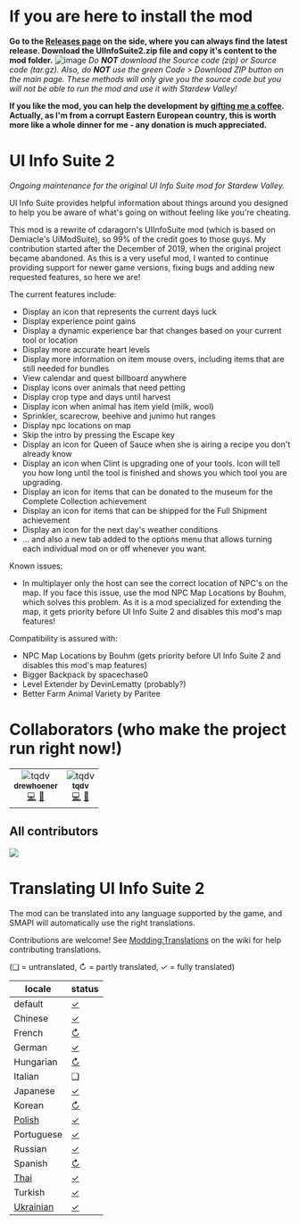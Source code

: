 # If you are here to install the mod
**Go to the [Releases page](https://github.com/Annosz/UIInfoSuite2/releases) on the side, where you can always find the latest release. Download the UIInfoSuite2.zip file and copy it's content to the mod folder.**
![image](https://user-images.githubusercontent.com/10620868/145580465-5dc6cd97-e4da-4830-a639-8f3fb94a1001.png)
_Do **NOT** download the Source code (zip) or Source code (tar.gz). Also, do **NOT**  use the green Code > Download ZIP button on the main page. These methods will only give you the source code but you will not be able to run the mod and use it with Stardew Valley!_

**If you like the mod, you can help the development by [gifting me a coffee](https://www.buymeacoffee.com/Annosz). Actually, as I'm from a corrupt Eastern European country, this is worth more like a whole dinner for me - any donation is much appreciated.**

# UI Info Suite 2
_Ongoing maintenance for the original UI Info Suite mod for Stardew Valley._

UI Info Suite provides helpful information about things around you designed to help you be aware of what's going on without feeling like you're cheating.

This mod is a rewrite of cdaragorn's UIInfoSuite mod (which is based on Demiacle's UiModSuite), so 99% of the credit goes to those guys. My contribution started after the December of 2019, when the original project became abandoned. As this is a very useful mod, I wanted to continue providing support for newer game versions, fixing bugs and adding new requested features, so here we are!

The current features include:
- Display an icon that represents the current days luck
- Display experience point gains
- Display a dynamic experience bar that changes based on your current tool or location
- Display more accurate heart levels
- Display more information on item mouse overs, including items that are still needed for bundles
- View calendar and quest billboard anywhere
- Display icons over animals that need petting
- Display crop type and days until harvest
- Display icon when animal has item yield (milk, wool)
- Sprinkler, scarecrow, beehive and junimo hut ranges
- Display npc locations on map
- Skip the intro by pressing the Escape key
- Display an icon for Queen of Sauce when she is airing a recipe you don't already know
- Display an icon when Clint is upgrading one of your tools. Icon will tell you how long until the tool is finished and shows you which tool you are upgrading.
- Display an icon for items that can be donated to the museum for the Complete Collection achievement
- Display an icon for items that can be shipped for the Full Shipment achievement
- Display an icon for the next day's weather conditions
- ... and also a new tab added to the options menu that allows turning each individual mod on or off whenever you want.

Known issues:
- In multiplayer only the host can see the correct location of NPC's on the map. If you face this issue, use the mod NPC Map Locations by Bouhm, which solves this problem. As it is a mod specialized for extending the map, it gets priority before UI Info Suite 2 and disables this mod's map features!

Compatibility is assured with:
- NPC Map Locations by Bouhm (gets priority before UI Info Suite 2 and disables this mod's map features)
- Bigger Backpack by spacechase0
- Level Extender by DevinLematty (probably?)
- Better Farm Animal Variety by Paritee

# Collaborators (who make the project run right now!)

<table>
    <tr>
      <td align="center" valign="top"> <img src="https://github.com/drewhoener.png?size=80" alt="tqdv"/> <br /><sub><b>drewhoener</b></sub><br /> <a href="https://github.com/Annosz/UIInfoSuite2/commits?author=drewhoener" title="Code">💻</a> <a href="https://github.com/Annosz/UIInfoSuite2/pulls?q=is%3Apr+reviewed-by%3Adrewhoener" title="Reviewed Pull Requests">👀</a></td>
      <td align="center" valign="top"> <img src="https://github.com/tqdv.png?size=80" alt="tqdv"/> <br /><sub><b>tqdv</b></sub><br /> <a href="https://github.com/Annosz/UIInfoSuite2/commits?author=tqdv" title="Code">💻</a> <a href="https://github.com/Annosz/UIInfoSuite2/pulls?q=is%3Apr+reviewed-by%3Atqdv" title="Reviewed Pull Requests">👀</a></td>
    </tr>
</table>

## All contributors
<a href="https://github.com/Annosz/UIInfoSuite2/graphs/contributors">
  <img src="https://contrib.rocks/image?repo=Annosz/UIInfoSuite2" />
</a>

# Translating UI Info Suite 2
The mod can be translated into any language supported by the game, and SMAPI will automatically
use the right translations.

Contributions are welcome! See [Modding:Translations](https://stardewvalleywiki.com/Modding:Translations)
on the wiki for help contributing translations.

(❑ = untranslated, ↻ = partly translated, ✓ = fully translated)

locale      | status
----------- | :----------------
default     | [✓](UIInfoSuite2/i18n/default.json)
Chinese     | [✓](UIInfoSuite2/i18n/zh.json)
French      | [↻](UIInfoSuite2/i18n/fr.json)
German      | [✓](UIInfoSuite2/i18n/de.json)
Hungarian   | [↻](UIInfoSuite2/i18n/hu.json)
Italian     | ❑
Japanese    | [✓](UIInfoSuite2/i18n/ja.json)
Korean      | [↻](UIInfoSuite2/i18n/ko.json)
[Polish]    | [✓](UIInfoSuite2/i18n/pl.json)
Portuguese  | [✓](UIInfoSuite2/i18n/pt.json)
Russian     | [✓](UIInfoSuite2/i18n/ru.json)
Spanish     | [↻](UIInfoSuite2/i18n/es.json)
[Thai]      | [✓](UIInfoSuite2/i18n/th.json)
Turkish     | [✓](UIInfoSuite2/i18n/tr.json)
[Ukrainian] | [✓](UIInfoSuite2/i18n/uk.json)

[Polish]: https://www.nexusmods.com/stardewvalley/mods/3616
[Thai]: https://www.nexusmods.com/stardewvalley/mods/7052
[Ukrainian]: https://www.nexusmods.com/stardewvalley/mods/8427

